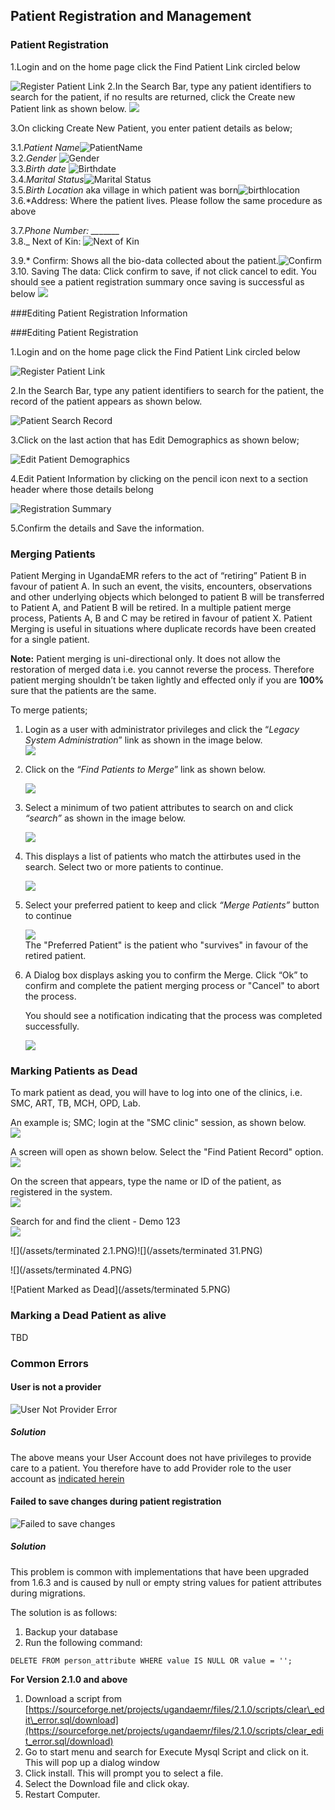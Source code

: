 ## Patient Registration and Management

### Patient Registration

1.Login and on the home page click the Find Patient Link circled below

![Register Patient Link](/assets/poc_find_patient_link.png)
2.In the Search Bar, type any patient identifiers to search for the patient, if no results are returned, click the Create new Patient link as shown below.
![](/assets/poc_search_bar.PNG)

3.On clicking Create New Patient, you enter patient details as below;

3.1._Patient Name_![PatientName](images/name.png)  
3.2._Gender_ ![Gender](images/gender.png)  
3.3._Birth date_ ![Birthdate](images/birth_date.png)  
 3.4._Marital Status_![Marital Status](images/marital_status.png)  
 3.5._Birth Location_ aka village in which patient was born![birthlocation](images/birth_location.png)  
 3.6.\*Address: Where the patient lives. Please follow the same procedure as above

3.7._Phone Number: \_\__\_\__\_\_  
3.8.\_ Next of Kin: ![Next of Kin](images/next_of_kin.png)

3.9.\* Confirm: Shows all the bio-data collected about the patient.![Confirm](images/confirmation.png)  
3.10. Saving The data: Click confirm to save, if not click cancel to edit. You should see a patient registration summary once saving is successful as below ![](/assets/poc_patient_summary.PNG)

###Editing Patient Registration Information

###Editing  Patient Registration

1.Login and on the home page click the Find Patient Link circled below

![Register Patient Link](/assets/poc_find_patient_link.png)

2.In the Search Bar, type any patient identifiers to search for the patient, the record of the patient appears as shown below.

![Patient Search Record](/assets/poc_patient_record_search.png)

3.Click on the last action that has Edit Demographics as shown below;

![Edit Patient Demographics](/assets/poc_edit_patient_demographics.png)

4.Edit Patient Information by clicking on the pencil icon next to a section header where those details belong

![Registration Summary](/assets/poc_patient_summary.PNG)

5.Confirm the details and Save the information.

### Merging Patients

Patient Merging in UgandaEMR refers to the act of “retiring” Patient B in favour of patient A. In such an event, the visits, encounters, observations and other underlying objects which belonged to patient B will be transferred to Patient A, and Patient B will be retired. In a multiple patient merge process, Patients A, B and C may be retired in favour of patient X. Patient Merging is useful in situations where duplicate records have been created for a single patient.

**Note:** Patient merging is uni-directional only. It does not allow the restoration of merged data i.e. you cannot reverse the process. Therefore patient merging shouldn’t be taken lightly and effected only if you are **100%** sure that the patients are the same.

To merge patients;

1. Login as a user with administrator privileges and click the “_Legacy System Administration_” link as shown in the image below.  
   ![](/assets/patient_merge1.png)

2. Click on the _“Find Patients to Merge_” link as shown below.

   ![](/assets/patient_merge2.png)

3. Select a minimum of two patient attributes to search on and click _“search”_ as shown in the image below.

   ![](/assets/patient_merge3.png)

4. This displays a list of patients who match the attirbutes used in the search. Select two or more patients to continue.

   ![](/assets/patient_merge4.png)

5. Select your preferred patient to keep and click _“Merge Patients”_ button to continue

   ![](/assets/patient_merge5.png)  
   The "Preferred Patient" is the patient who "survives" in favour of the retired patient.

6. A Dialog box displays asking you to confirm the Merge. Click “Ok” to confirm and complete the patient merging process or "Cancel" to abort the process.

   You should see a notification indicating that the process was completed successfully.

   ![](/assets/patient_merge6.png)

### Marking Patients as Dead

To mark patient as dead, you will have to log into one of the clinics, i.e. SMC, ART, TB, MCH, OPD, Lab.

An example is; SMC;  login at the "SMC clinic" session, as shown below.  
![](SMC12.png)

A screen will open as shown below. Select the "Find Patient Record" option.  
![](SMC11.png)

On the screen that appears, type the name or ID of the patient, as registered in the system.  
![](SMC13.png)

Search for and find the client - Demo 123  
![](/assets/terminated1.jpg)

![](/assets/terminated 2.1.PNG)![](/assets/terminated 31.PNG)

![](/assets/terminated 4.PNG)

![Patient Marked as Dead](/assets/terminated 5.PNG)

### Marking a Dead Patient as alive

TBD

### Common Errors

#### User is not a provider

![User Not Provider Error](images/logged_in_user_not_provider.png)

##### Solution

The above means your User Account does not have privileges to provide care to a patient. You therefore have to add Provider role to the user account as [indicated herein](making_an_existing_user_a_provider.md)

#### Failed to save changes during patient registration

![Failed to save changes](/assets/user_registration_failed_to_save_changes.jpeg)

##### Solution

This problem is common with implementations that have been upgraded from 1.6.3 and is caused by null or empty string values for patient attributes during migrations.

The solution is as follows:  
1. Backup your database  
2. Run the following command:

`DELETE FROM person_attribute WHERE value IS NULL OR value = '';`

**For Version 2.1.0 and above**

1. Download a script from [https://sourceforge.net/projects/ugandaemr/files/2.1.0/scripts/clear\_edit\_error.sql/download](https://sourceforge.net/projects/ugandaemr/files/2.1.0/scripts/clear_edit_error.sql/download)
2. Go to start menu and search for Execute Mysql Script and click on it. This will pop up a dialog window
3. Click install. This will prompt you to select a file. 
4. Select the Download file and click okay.
5. Restart Computer.



